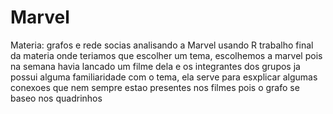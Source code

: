 # Marvel
Materia: grafos e rede socias 
analisando a Marvel usando R
trabalho final da materia onde teriamos que escolher um tema, escolhemos a marvel pois na semana havia lancado um filme dela e os integrantes dos grupos ja possui alguma familiaridade com o tema, ela serve para esxplicar algumas conexoes que nem sempre estao presentes nos filmes pois o grafo se baseo nos quadrinhos
